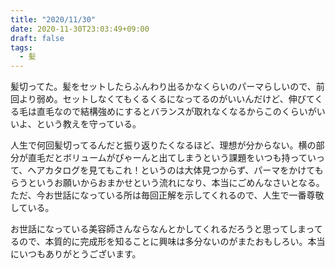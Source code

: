 ```yaml
---
title: "2020/11/30"
date: 2020-11-30T23:03:49+09:00
draft: false
tags: 
  - 髪
---
```


髪切ってた。髪をセットしたらふんわり出るかなくらいのパーマらしいので、前回より弱め。セットしなくてもくるくるになってるのがいいんだけど、伸びてくる毛は直毛なので結構強めにするとバランスが取れなくなるからこのくらいがいいよ、という教えを守っている。

人生で何回髪切ってるんだと振り返りたくなるほど、理想が分からない。横の部分が直毛だとボリュームがぴゃーんと出てしまうという課題をいつも持っていって、ヘアカタログを見てもこれ！というのは大体見つからず、パーマをかけてもらうというお願いからおまかせという流れになり、本当にごめんなさいとなる。ただ、今お世話になっている所は毎回正解を示してくれるので、人生で一番尊敬している。

お世話になっている美容師さんならなんとかしてくれるだろうと思ってしまってるので、本質的に完成形を知ることに興味は多分ないのがまたおもしろい。本当にいつもありがとうございます。
